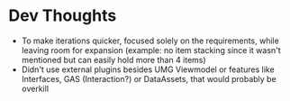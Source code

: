 # Dev Thoughts

- To make iterations quicker, focused solely on the requirements, while leaving room for expansion (example: no item stacking since it wasn't mentioned but can easily hold more than 4 items)
- Didn't use external plugins besides UMG Viewmodel or features like Interfaces, GAS (Interaction?) or DataAssets, that would probably be overkill
